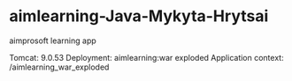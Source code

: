 # aimlearning-Java-Mykyta-Hrytsai
aimprosoft learning app

Tomcat: 9.0.53 Deployment: aimlearning:war exploded Application context: /aimlearning_war_exploded

